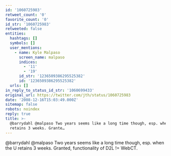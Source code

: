 ```yaml
---
id: '1060725983'
retweet_count: '0'
favorite_count: '0'
id_str: '1060725983'
retweeted: false
entities:
  hashtags: []
  symbols: []
  user_mentions:
    - name: Kyle Malpaso
      screen_name: malpaso
      indices:
        - '11'
        - '19'
      id_str: '1236509386295525382'
      id: '1236509386295525382'
  urls: []
in_reply_to_status_id_str: '1060699433'
original_url: https://twitter.com/jth/status/1060725983
date: '2008-12-16T15:03:49.000Z'
sitemap: false
robots: noindex
reply: true
title: >-
  @barrydahl @malpaso Two years seems like a long time though, esp. when the U
  retains 3 weeks. Grante…
---
```


@barrydahl @malpaso Two years seems like a long time though, esp. when the U retains 3 weeks. Granted, functionality of D2L != WebCT.